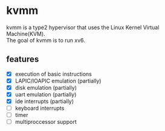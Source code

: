 # kvmm

kvmm is a type2 hypervisor that uses the Linux Kernel Virtual Machine(KVM).  
The goal of kvmm is to run xv6.  

## features
- [x] execution of basic instructions
- [x] LAPIC/IOAPIC emulation (partially)
- [x] disk emulation (partially)
- [x] uart emulation (partially)
- [x] ide interrupts (partially)
- [ ] keyboard interrupts
- [ ] timer
- [ ] multiproccessor support 
